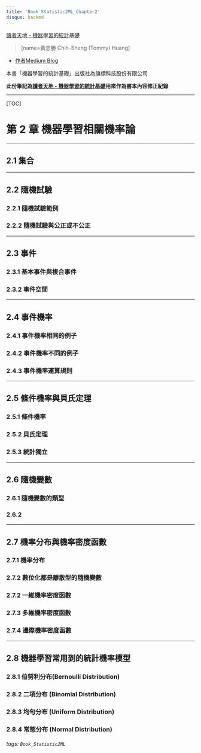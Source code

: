 ```yaml
---
title: 'Book_Statistic2ML_Chapter2'
disqus: hackmd
---
```

[讀者天地 - 機器學習的統計基礎](https://hackmd.io/@TommyHuang/book_statistics2ML)
> [name=黃志勝 Chih-Sheng (Tommy) Huang]
* [作者Medium Blog](https://chih-sheng-huang821.medium.com/)

本書「機器學習的統計基礎」出版社為旗標科技股份有限公司

**此份筆記為[讀者天地 - 機器學習的統計基礎](https://hackmd.io/@TommyHuang/book_statistics2ML)用來作為書本內容修正紀錄**

---
[TOC]


# 第 2 章 機器學習相關機率論


---

## 2.1 集合



---

## 2.2 隨機試驗

### 2.2.1 隨機試驗範例
### 2.2.2 隨機試驗與公正或不公正



---

## 2.3 事件
### 2.3.1 基本事件與複合事件
### 2.3.2 事件空間



---

## 2.4 事件機率
### 2.4.1 事件機率相同的例子
### 2.4.2 事件機率不同的例子
### 2.4.3 事件機率運算規則



---

## 2.5 條件機率與貝氏定理
### 2.5.1 條件機率
### 2.5.2 貝氏定理
### 2.5.3 統計獨立



---

## 2.6 隨機變數
### 2.6.1 隨機變數的類型
### 2.6.2 



---

## 2.7 機率分布與機率密度函數
### 2.7.1 機率分布
### 2.7.2 數位化都是離散型的隨機變數
### 2.7.2 一維機率密度函數
### 2.7.3 多維機率密度函數
### 2.7.4 邊際機率密度函數



---

## 2.8 機器學習常用到的統計機率模型
### 2.8.1 伯努利分布(Bernoulli Distribution)
### 2.8.2 二項分布 (Binomial Distribution)
### 2.8.3 均勻分布 (Uniform Distribution)
### 2.8.4 常態分布 (Normal Distribution)


###### tags: `Book_Statistic2ML`
